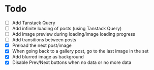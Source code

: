 # Todo

- [ ] Add Tanstack Query
- [ ] Add infinite loading of posts (using Tanstack Query)
- [ ] Add image preview during loading/image loading progress
- [ ] Add transitions between posts
- [x] Preload the next post/image
- [x] When going back to a gallery post, go to the last image in the set
- [x] Add blurred image as background
- [x] Disable Prev/Next buttons when no data or no more data
